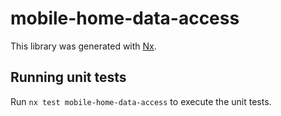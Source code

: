 # mobile-home-data-access

This library was generated with [Nx](https://nx.dev).

## Running unit tests

Run `nx test mobile-home-data-access` to execute the unit tests.
